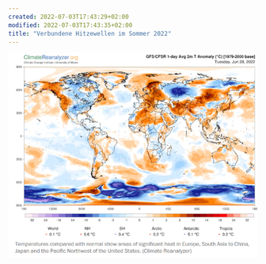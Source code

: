 ```yaml
---
created: 2022-07-03T17:43:29+02:00
modified: 2022-07-03T17:43:35+02:00
title: "Verbundene Hitzewellen im Sommer 2022"
---
```


![Image](./a0cc6bd32a0061da87c73fbc605df13b.png)
